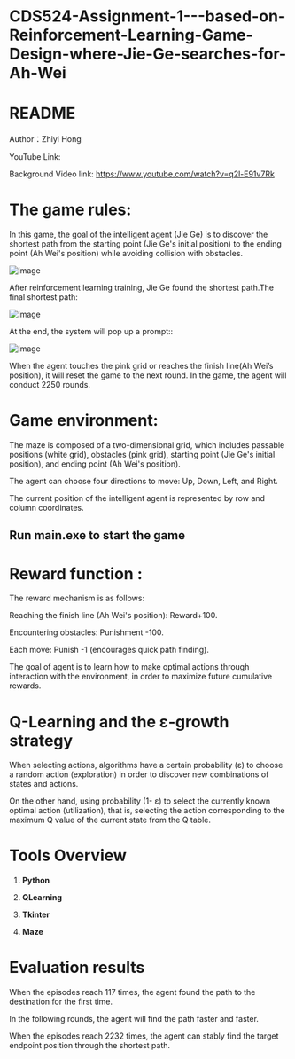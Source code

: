 # CDS524-Assignment-1---based-on-Reinforcement-Learning-Game-Design-where-Jie-Ge-searches-for-Ah-Wei

# README

Author：Zhiyi Hong

YouTube Link: 

Background Video link: https://www.youtube.com/watch?v=q2l-E91v7Rk

# The game rules: 

In this game, the goal of the intelligent agent (Jie Ge) is to discover the shortest path from the starting point (Jie Ge's initial position) to the ending point (Ah Wei's position) while avoiding collision with obstacles. 

![image](https://github.com/user-attachments/assets/d90979f5-4519-4ce7-8a77-42fa8d211408)

After reinforcement learning training, Jie Ge found the shortest path.The final shortest path:

![image](https://github.com/user-attachments/assets/6d5b669a-edaa-4828-ba46-6e98b88ab954)

At the end, the system will pop up a prompt::

![image](https://github.com/user-attachments/assets/f3b602a1-78e1-4fec-aee9-6f9a7b300086)

When the agent touches the pink grid or reaches the finish line(Ah Wei’s position), it will reset the game to the next round. In the game, the agent will conduct 2250 rounds.

# Game environment: 

The maze is composed of a two-dimensional grid, which includes passable positions (white grid), obstacles (pink grid), starting point (Jie Ge's initial position), and ending point (Ah Wei's position).

The agent can choose four directions to move: Up, Down, Left, and Right.

The current position of the intelligent agent is represented by row and column coordinates.

## Run main.exe to start the game

# Reward function :

The reward mechanism is as follows:

Reaching the finish line (Ah Wei's position): Reward+100.

Encountering obstacles: Punishment -100.

Each move: Punish -1 (encourages quick path finding).

The goal of agent is to learn how to make optimal actions through interaction with the environment, in order to maximize future cumulative rewards.


# Q-Learning and the ε-growth strategy

When selecting actions, algorithms have a certain probability (ε) to choose a random action (exploration) in order to discover new combinations of states and actions.

On the other hand, using probability (1- ε) to select the currently known optimal action (utilization), that is, selecting the action corresponding to the maximum Q value of the current state from the Q table.


# Tools Overview

1. **Python**

2. **QLearning**

3. **Tkinter**

4. **Maze**


# Evaluation results

When the episodes reach 117 times, the agent found the path to the destination for the first time.

In the following rounds, the agent will find the path faster and faster.

When the episodes reach 2232 times, the agent can stably find the target endpoint position through the shortest path.

